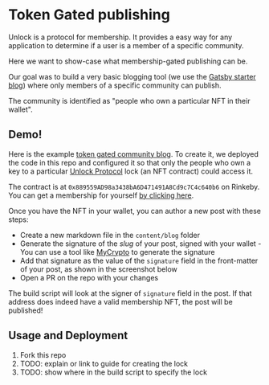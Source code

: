 # Token Gated publishing

Unlock is a protocol for membership. It provides a easy way for any application to determine if a user is a member of a specific community.

Here we want to show-case what membership-gated publishing can be.

Our goal was to build a very basic blogging tool (we use the [Gatsby starter blog](https://github.com/gatsbyjs/gatsby-starter-blog)) where only members of a specific community can publish.

The community is identified as "people who own a particular NFT in their wallet".

## Demo!

Here is the example [token gated community blog](https://tokengatedpublishingmain.gatsbyjs.io/hello-world/). To create it, we deployed the code in this repo and configured it so that only the people who own a key to a particular [Unlock Protocol](https://unlock-protocol.com/) lock (an NFT contract) could access it.

The contract is at `0x889559AD98a3438bA6D471491A8Cd9c7C4c640b6` on Rinkeby.
You can get a membership for yourself [by clicking here](https://app.unlock-protocol.com/checkout?redirectUri=https%3A%2F%2Ftokengatedpublishingmain.gatsbyjs.io%2F&paywallConfig=%7B%22locks%22%3A%7B%220x889559AD98a3438bA6D471491A8Cd9c7C4c640b6%22%3A%7B%22network%22%3A4%7D%7D%2C%22pessimistic%22%3Atrue%2C%22persistentCheckout%22%3Atrue%2C%22icon%22%3A%22https%3A%2F%2Flocksmith.unlock-protocol.com%2Flock%2F0x889559AD98a3438bA6D471491A8Cd9c7C4c640b6%2Ficon%22%7D).

Once you have the NFT in your wallet, you can author a new post with these steps:

* Create a new markdown file in the `content/blog` folder
* Generate the signature of the _slug_ of your post, signed with your wallet - You can use a tool like [MyCrypto](https://app.mycrypto.com/sign-message) to generate the signature
* Add that signature as the value of the `signature` field in the front-matter of your post, as shown in the screenshot below
* Open a PR on the repo with your changes

The build script will look at the signer of `signature` field in the post. If that address does indeed have a valid membership NFT, the post will be published!

## Usage and Deployment

1. Fork this repo
2. TODO: explain or link to guide for creating the lock
3. TODO: show where in the build script to specify the lock


